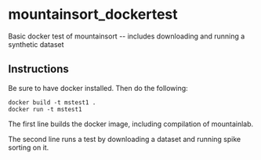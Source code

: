 # mountainsort_dockertest
Basic docker test of mountainsort -- includes downloading and running a synthetic dataset

## Instructions

Be sure to have docker installed. Then do the following:

```
docker build -t mstest1 .
docker run -t mstest1
```

The first line builds the docker image, including compilation of mountainlab.

The second line runs a test by downloading a dataset and running spike sorting on it.